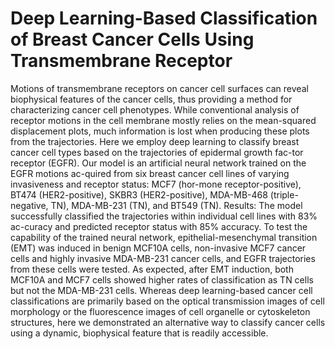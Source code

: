 # Deep Learning-Based Classification of Breast Cancer Cells Using Transmembrane Receptor
Motions of transmembrane receptors on cancer cell surfaces can reveal biophysical features of the cancer cells, thus providing a method for characterizing cancer cell phenotypes. While conventional analysis of receptor motions in the cell membrane mostly relies on the mean-squared displacement plots, much information is lost when producing these plots from the trajectories. Here we employ deep learning to classify breast cancer cell types based on the trajectories of epidermal growth fac-tor receptor (EGFR). Our model is an artificial neural network trained on the EGFR motions ac-quired from six breast cancer cell lines of varying invasiveness and receptor status: MCF7 (hor-mone receptor-positive), BT474 (HER2-positive), SKBR3 (HER2-positive), MDA-MB-468 (triple-negative, TN), MDA-MB-231 (TN), and BT549 (TN).
Results: The model successfully classified the trajectories within individual cell lines with 83% ac-curacy and predicted receptor status with 85% accuracy. To test the capability of the trained neural network, epithelial-mesenchymal transition (EMT) was induced in benign MCF10A cells, non-invasive MCF7 cancer cells and highly invasive MDA-MB-231 cancer cells, and EGFR trajectories from these cells were tested. As expected, after EMT induction, both MCF10A and MCF7 cells showed higher rates of classification as TN cells but not the MDA-MB-231 cells. Whereas deep learning-based cancer cell classifications are primarily based on the optical transmission images of cell morphology or the fluorescence images of cell organelle or cytoskeleton structures, here we demonstrated an alternative way to classify cancer cells using a dynamic, biophysical feature that is readily accessible.
